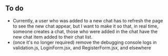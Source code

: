 ## To do
- Currently, a user who was added to a new chat has to refresh the page to see the new chat appear, but I want to make it so that, in real time, someone creates a chat, those who were added in the chat have the new chat item added to their chat list.
- (once it's no longer required) remove the debugging console logs in validation.js, LoginForm.jsx, and RegisterForm.jsx, and elsewhere